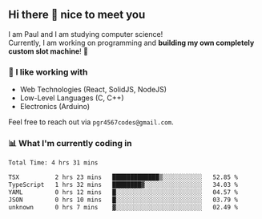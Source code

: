 ## Hi there 👋 nice to meet you

I am Paul and I am studying computer science!  
Currently, I am working on programming and **building my own completely custom slot machine**! 🎰

### 🔭 I like working with
- Web Technologies (React, SolidJS, NodeJS)
- Low-Level Languages (C, C++)
- Electronics (Arduino)

Feel free to reach out via `pgr4567codes@gmail.com`.

### 📊 What I'm currently coding in
<!--START_SECTION:waka-->

```txt
Total Time: 4 hrs 31 mins

TSX          2 hrs 23 mins   █████████████▒░░░░░░░░░░░   52.85 %
TypeScript   1 hrs 32 mins   ████████▓░░░░░░░░░░░░░░░░   34.03 %
YAML         0 hrs 12 mins   █░░░░░░░░░░░░░░░░░░░░░░░░   04.57 %
JSON         0 hrs 10 mins   █░░░░░░░░░░░░░░░░░░░░░░░░   03.79 %
unknown      0 hrs 7 mins    ▓░░░░░░░░░░░░░░░░░░░░░░░░   02.49 %
```

<!--END_SECTION:waka-->
